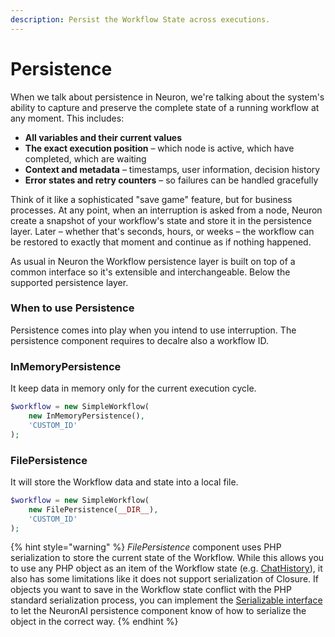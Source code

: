 ```yaml
---
description: Persist the Workflow State across executions.
---
```


# Persistence

When we talk about persistence in Neuron, we're talking about the system's ability to capture and preserve the complete state of a running workflow at any moment. This includes:

* **All variables and their current values**&#x20;
* **The exact execution position** – which node is active, which have completed, which are waiting
* **Context and metadata** – timestamps, user information, decision history
* **Error states and retry counters** – so failures can be handled gracefully

Think of it like a sophisticated "save game" feature, but for business processes. At any point, when an interruption is asked from a node, Neuron create a snapshot of your workflow's state and store it in the persistence layer. Later – whether that's seconds, hours, or weeks – the workflow can be restored to exactly that moment and continue as if nothing happened.

As usual in Neuron the Workflow persistence layer is built on top of a common interface so it's extensible and interchangeable. Below the supported persistence layer.

### When to use Persistence

Persistence comes into play when you intend to use interruption. The persistence component requires to decalre also a workflow ID.

### InMemoryPersistence

It keep data in memory only for the current execution cycle.

```php
$workflow = new SimpleWorkflow(
    new InMemoryPersistence(), 
    'CUSTOM_ID'
);
```

### FilePersistence

It will store the Workflow data and state into a local file.

```php
$workflow = new SimpleWorkflow(
    new FilePersistence(__DIR__), 
    'CUSTOM_ID'
);
```

{% hint style="warning" %}
_FilePersistence_ component uses PHP serialization to store the current state of the Workflow. While this allows you to use any PHP object as an item of the Workflow state (e.g. [ChatHistory](../components/chat-history-and-memory.md)), it also has some limitations like it does not support serialization of Closure. If objects you want to save in the Workflow state conflict with the PHP standard serialization process, you can implement the [Serializable interface](https://www.php.net/manual/en/class.serializable.php) to let the NeuronAI persistence component know of how to serialize the object in the correct way.
{% endhint %}
